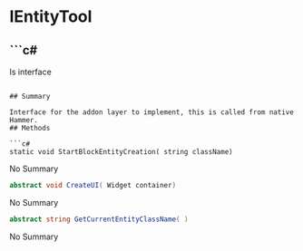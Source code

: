# IEntityTool

## ```c#
Is interface
```

## Summary

Interface for the addon layer to implement, this is called from native Hammer.
## Methods

```c#
static void StartBlockEntityCreation( string className) 
```
No Summary
```c#
abstract void CreateUI( Widget container) 
```
No Summary
```c#
abstract string GetCurrentEntityClassName( ) 
```
No Summary
